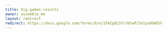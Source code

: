 ```yaml
---
title: big-games-results
owner: assemble_me
layout: redirect
redirect: https://docs.google.com/forms/d/e/1FAIpQLSfrJ6twPJJelpuOGWIVP6WliNt7qtrc3-WdA_ZoJzl8BzXZ1w/viewform
---
```

